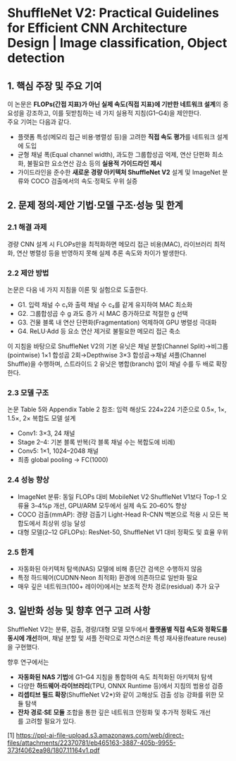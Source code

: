 # ShuffleNet V2: Practical Guidelines for Efficient CNN Architecture Design | Image classification, Object detection

## 1. 핵심 주장 및 주요 기여
이 논문은 **FLOPs(간접 지표)가 아닌 실제 속도(직접 지표)에 기반한 네트워크 설계**의 중요성을 강조하고, 이를 뒷받침하는 네 가지 실용적 지침(G1–G4)을 제안한다.  
주요 기여는 다음과 같다.  
- 플랫폼 특성(메모리 접근 비용·병렬성 등)을 고려한 **직접 속도 평가**를 네트워크 설계에 도입  
- 균형 채널 폭(Equal channel width), 과도한 그룹합성곱 억제, 연산 단편화 최소화, 불필요한 요소연산 감소 등의 **실용적 가이드라인 제시**  
- 가이드라인을 준수한 **새로운 경량 아키텍처 ShuffleNet V2** 설계 및 ImageNet 분류와 COCO 검출에서의 속도·정확도 우위 실증  

## 2. 문제 정의·제안 기법·모델 구조·성능 및 한계

### 2.1 해결 과제  
경량 CNN 설계 시 FLOPs만을 최적화하면 메모리 접근 비용(MAC), 라이브러리 최적화, 연산 병렬성 등을 반영하지 못해 실제 추론 속도와 차이가 발생한다.  

### 2.2 제안 방법  
논문은 다음 네 가지 지침을 이론 및 실험으로 도출한다.  
- G1. 입력 채널 수 c₁와 출력 채널 수 c₂를 같게 유지하여 MAC 최소화  
- G2. 그룹합성곱 수 g 과도 증가 시 MAC 증가하므로 적절한 g 선택  
- G3. 건물 블록 내 연산 단편화(Fragmentation) 억제하여 GPU 병렬성 극대화  
- G4. ReLU·Add 등 요소 연산 제거로 불필요한 메모리 접근 축소  

이 지침을 바탕으로 ShuffleNet V2의 기본 유닛은 채널 분할(Channel Split)→비그룹(pointwise) 1×1 합성곱 2회→Depthwise 3×3 합성곱→채널 셔플(Channel Shuffle)을 수행하며, 스트라이드 2 유닛은 병합(branch) 없이 채널 수를 두 배로 확장한다.

### 2.3 모델 구조  
논문 Table 5와 Appendix Table 2 참조: 입력 해상도 224×224 기준으로 0.5×, 1×, 1.5×, 2× 복합도 모델 설계  
- Conv1: 3×3, 24 채널  
- Stage 2–4: 기본 블록 반복(각 블록 채널 수는 복합도에 비례)  
- Conv5: 1×1, 1024–2048 채널  
- 최종 global pooling → FC(1000)  

### 2.4 성능 향상  
- ImageNet 분류: 동일 FLOPs 대비 MobileNet V2·ShuffleNet V1보다 Top-1 오류율 3–4%p 개선, GPU/ARM 모두에서 실제 속도 20–60% 향상  
- COCO 검출(mmAP): 경량 검출기 Light-Head R-CNN 백본으로 적용 시 모든 복합도에서 최상위 성능 달성  
- 대형 모델(2–12 GFLOPs): ResNet-50, ShuffleNet V1 대비 정확도 및 효율 우위  

### 2.5 한계  
- 자동화된 아키텍처 탐색(NAS) 모델에 비해 종단간 검색은 수행하지 않음  
- 특정 하드웨어(CUDNN·Neon 최적화) 환경에 의존하므로 일반화 필요  
- 매우 깊은 네트워크(100+ 레이어)에서는 보조적 잔차 경로(residual) 추가 요구  

## 3. 일반화 성능 및 향후 연구 고려 사항
ShuffleNet V2는 분류, 검출, 경량/대형 모델 모두에서 **플랫폼별 직접 속도와 정확도를 동시에 개선**하며, 채널 분할 및 셔플 전략으로 자연스러운 특성 재사용(feature reuse)을 구현했다.  

향후 연구에서는  
- **자동화된 NAS 기법**에 G1–G4 지침을 통합하여 속도 최적화된 아키텍처 탐색  
- 다양한 **하드웨어·라이브러리**(TPU, ONNX Runtime 등)에서 지침의 범용성 검증  
- **리셉티브 필드 확장**(ShuffleNet V2*)와 같이 고해상도 검출 성능 강화를 위한 모듈 탐색  
- **잔차 경로·SE 모듈** 조합을 통한 깊은 네트워크 안정화 및 추가적 정확도 개선  
를 고려할 필요가 있다.

[1] https://ppl-ai-file-upload.s3.amazonaws.com/web/direct-files/attachments/22370781/eb465163-3887-405b-9955-373f4062ea98/1807.11164v1.pdf
